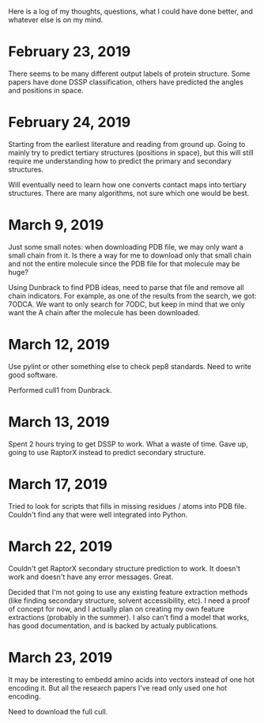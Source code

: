 Here is a log of my thoughts, questions, what I could have done better, and whatever else is on my mind.

# February 23, 2019

There seems to be many different output labels of protein structure. Some papers have done DSSP classification, others have predicted the angles and positions in space.

# February 24, 2019

Starting from the earliest literature and reading from ground up. Going to mainly try to predict tertiary structures (positions in space), but this will still require me understanding how to predict the primary and secondary structures.

Will eventually need to learn how one converts contact maps into tertiary structures. There are many algorithms, not sure which one would be best.

# March 9, 2019

Just some small notes: when downloading PDB file, we may only want a small chain from it. Is there a way for me to download only that small chain and not the entire molecule since the PDB file for that molecule may be huge?

Using Dunbrack to find PDB ideas, need to parse that file and remove all chain indicators. For example, as one of the results from the search, we got: 7ODCA. We want to only search for 7ODC, but keep in mind that we only want the A chain after the molecule has been downloaded.

# March 12, 2019

Use pylint or other something else to check pep8 standards. Need to write good software.

Performed cull1 from Dunbrack.

# March 13, 2019

Spent 2 hours trying to get DSSP to work. What a waste of time. Gave up, going to use RaptorX instead to predict secondary structure.

# March 17, 2019

Tried to look for scripts that fills in missing residues / atoms into PDB file. Couldn't find any that were well integrated into Python.

# March 22, 2019

Couldn't get RaptorX secondary structure prediction to work. It doesn't work and doesn't have any error messages. Great.

Decided that I'm not going to use any existing feature extraction methods (like finding secondary structure, solvent accessibility, etc). I need a proof of concept for now, and I actually plan on creating my own feature extractions (probably in the summer). I also can't find a model that works, has good documentation, and is backed by actualy publications.

# March 23, 2019

It may be interesting to embedd amino acids into vectors instead of one hot encoding it. But all the research papers I've read only used one hot encoding.

Need to download the full cull.